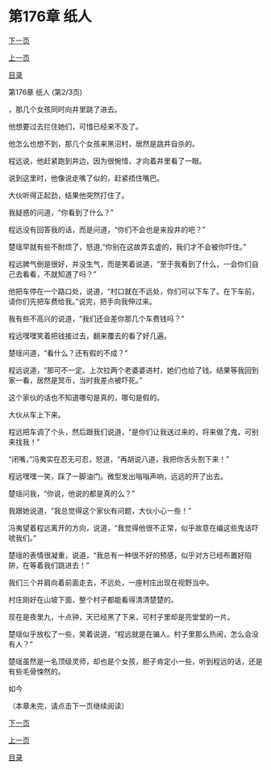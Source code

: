 <h1>第176章    纸人</h1>
            <div><p><a href="./527_%E7%AC%AC176%E7%AB%A0_%E7%BA%B8%E4%BA%BA.md">下一页</a></p><p><a href="./525_%E7%AC%AC176%E7%AB%A0_%E7%BA%B8%E4%BA%BA.md">上一页</a></p><p><a href="../">目录</a></p></div>
            <div><p>第176章    纸人 (第2/3页)</p><p>，那几个女孩同时向井里跳了进去。</p><p>他想要过去拦住她们，可惜已经来不及了。</p><p>他怎么也想不到，那几个女孩来黑沼村，居然是跳井自杀的。</p><p>程远说，他赶紧跑到井边，因为很惋惜，才向着井里看了一眼。</p><p>说到这里时，他像说走嘴了似的，赶紧捂住嘴巴。</p><p>大伙听得正起劲，结果他突然打住了。</p><p>我疑惑的问道，“你看到了什么？”</p><p>程远没有回答我的话，而是问道，“你们不会也是来投井的吧？”</p><p>楚瑶早就有些不耐烦了，怒道,“你别在这故弄玄虚的，我们才不会被你吓住。”</p><p>程远脾气倒是很好，并没生气，而是笑着说道，“至于我看到了什么，一会你们自己去看看，不就知道了吗？”</p><p>他把车停在一个路口处，说道，“村口就在不远处，你们可以下车了。在下车前，请你们先把车费给我。”说完，把手向我伸过来。</p><p>我有些不高兴的说道，“我们还会差你那几个车费钱吗？”</p><p>程远嘿嘿笑着把钱接过去，翻来覆去的看了好几遍。</p><p>楚瑶问道，“看什么？还有假的不成？”</p><p>程远说道，“那可不一定。上次拉两个老婆婆进村，她们也给了钱。结果等我回到家一看，居然是冥币，当时我差点被吓死。”</p><p>这个家伙的话也不知道哪句是真的，哪句是假的。</p><p>大伙从车上下来。</p><p>程远把车调了个头，然后跟我们说道，“是你们让我送过来的，将来做了鬼，可别来找我！”</p><p>“闭嘴，”冯夷实在忍无可忍，怒道，“再胡说八道，我把你舌头割下来！”</p><p>程远嘿嘿一笑，踩了一脚油门。微型发出嗡嗡声响，远远的开了出去。</p><p>楚瑶问我，“你说，他说的都是真的么？”</p><p>我跟她说道，“我总觉得这个家伙有问题，大伙小心一些！”</p><p>冯夷望着程远离开的方向，说道，“我觉得他很不正常，似乎故意在编这些鬼话吓唬我们。”</p><p>楚瑶的表情很凝重，说道，“我总有一种很不好的预感，似乎对方已经布置好陷阱，在等着我们跳进去！”</p><p>我们三个并肩向着前面走去，不远处，一座村庄出现在视野当中。</p><p>村庄刚好在山坡下面，整个村子都能看得清清楚楚的。</p><p>现在是夜里九，十点钟，天已经黑了下来，可村子里却是亮堂堂的一片。</p><p>楚瑶似乎放松了一些，笑着说道，“程远就是在骗人。村子里那么热闹，怎么会没有人？”</p><p>楚瑶虽然是一名顶级灵师，却也是个女孩，胆子肯定小一些，听到程远的话，还是有些毛骨悚然的。</p><p>如今</p><p>（本章未完，请点击下一页继续阅读）</p></div>
            <div><p><a href="./527_%E7%AC%AC176%E7%AB%A0_%E7%BA%B8%E4%BA%BA.md">下一页</a></p><p><a href="./525_%E7%AC%AC176%E7%AB%A0_%E7%BA%B8%E4%BA%BA.md">上一页</a></p><p><a href="../">目录</a></p></div>